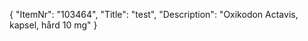 {
  "ItemNr": "103464",
  "Title": "test",
  "Description": "Oxikodon Actavis, kapsel, hård 10 mg"
}